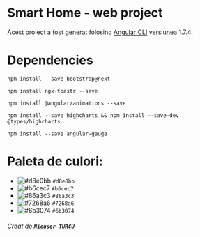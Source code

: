 # Smart Home - web project

Acest proiect a fost generat folosind [Angular CLI](https://github.com/angular/angular-cli) versiunea 1.7.4.

# Dependencies

```console
npm install --save bootstrap@next

npm install ngx-toastr --save

npm install @angular/animations --save

npm install --save highcharts && npm install --save-dev @types/highcharts

npm install --save angular-gauge
```
	
# Paleta de culori:
- ![#d8e0bb](https://placehold.it/15/d8e0bb/000000?text=+) `#d8e0bb`
- ![#b6cec7](https://placehold.it/15/b6cec7/000000?text=+) `#b6cec7`
- ![#86a3c3](https://placehold.it/15/86a3c3/000000?text=+) `#86a3c3`
- ![#7268a6](https://placehold.it/15/7268a6/000000?text=+) `#7268a6`
- ![#6b3074](https://placehold.it/15/6b3074/000000?text=+) `#6b3074`

###### Creat de [_**`Nicușor TURCU`**_](https://github.com/turcunicusor "Github")
